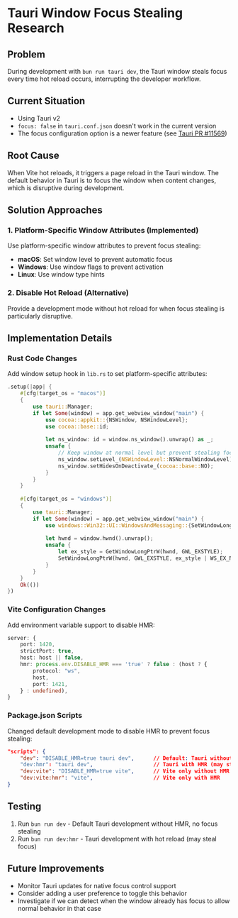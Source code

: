 # Tauri Window Focus Stealing Research

## Problem
During development with `bun run tauri dev`, the Tauri window steals focus every time hot reload occurs, interrupting the developer workflow.

## Current Situation
- Using Tauri v2
- `focus: false` in `tauri.conf.json` doesn't work in the current version
- The focus configuration option is a newer feature (see [Tauri PR #11569](https://github.com/tauri-apps/tauri/pull/11569))

## Root Cause
When Vite hot reloads, it triggers a page reload in the Tauri window. The default behavior in Tauri is to focus the window when content changes, which is disruptive during development.

## Solution Approaches

### 1. Platform-Specific Window Attributes (Implemented)
Use platform-specific window attributes to prevent focus stealing:
- **macOS**: Set window level to prevent automatic focus
- **Windows**: Use window flags to prevent activation
- **Linux**: Use window type hints

### 2. Disable Hot Reload (Alternative)
Provide a development mode without hot reload for when focus stealing is particularly disruptive.

## Implementation Details

### Rust Code Changes
Add window setup hook in `lib.rs` to set platform-specific attributes:

```rust
.setup(|app| {
    #[cfg(target_os = "macos")]
    {
        use tauri::Manager;
        if let Some(window) = app.get_webview_window("main") {
            use cocoa::appkit::{NSWindow, NSWindowLevel};
            use cocoa::base::id;
            
            let ns_window: id = window.ns_window().unwrap() as _;
            unsafe {
                // Keep window at normal level but prevent stealing focus
                ns_window.setLevel_(NSWindowLevel::NSNormalWindowLevel);
                ns_window.setHidesOnDeactivate_(cocoa::base::NO);
            }
        }
    }
    
    #[cfg(target_os = "windows")]
    {
        use tauri::Manager;
        if let Some(window) = app.get_webview_window("main") {
            use windows::Win32::UI::WindowsAndMessaging::{SetWindowLongPtrW, GetWindowLongPtrW, GWL_EXSTYLE, WS_EX_NOACTIVATE};
            
            let hwnd = window.hwnd().unwrap();
            unsafe {
                let ex_style = GetWindowLongPtrW(hwnd, GWL_EXSTYLE);
                SetWindowLongPtrW(hwnd, GWL_EXSTYLE, ex_style | WS_EX_NOACTIVATE as isize);
            }
        }
    }
    Ok(())
})
```

### Vite Configuration Changes
Add environment variable support to disable HMR:

```typescript
server: {
    port: 1420,
    strictPort: true,
    host: host || false,
    hmr: process.env.DISABLE_HMR === 'true' ? false : (host ? {
        protocol: "ws",
        host,
        port: 1421,
    } : undefined),
}
```

### Package.json Scripts
Changed default development mode to disable HMR to prevent focus stealing:
```json
"scripts": {
    "dev": "DISABLE_HMR=true tauri dev",      // Default: Tauri without HMR
    "dev:hmr": "tauri dev",                   // Tauri with HMR (may steal focus)
    "dev:vite": "DISABLE_HMR=true vite",      // Vite only without HMR
    "dev:vite:hmr": "vite",                   // Vite only with HMR
}
```

## Testing
1. Run `bun run dev` - Default Tauri development without HMR, no focus stealing
2. Run `bun run dev:hmr` - Tauri development with hot reload (may steal focus)

## Future Improvements
- Monitor Tauri updates for native focus control support
- Consider adding a user preference to toggle this behavior
- Investigate if we can detect when the window already has focus to allow normal behavior in that case